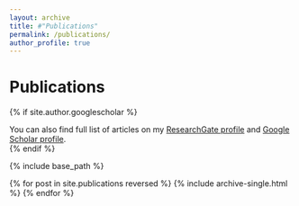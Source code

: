 ```yaml
---
layout: archive
title: #"Publications"
permalink: /publications/
author_profile: true
---
```


Publications
=====

{% if site.author.googlescholar %}
  <div class="wordwrap">You can also find full list of articles on my <a href="{{site.author.researchgate}}">ResearchGate profile</a> and <a href="{{site.author.googlescholar}}">Google Scholar profile</a>.</div>
{% endif %}

{% include base_path %}

{% for post in site.publications reversed %}
  {% include archive-single.html %}
{% endfor %}

